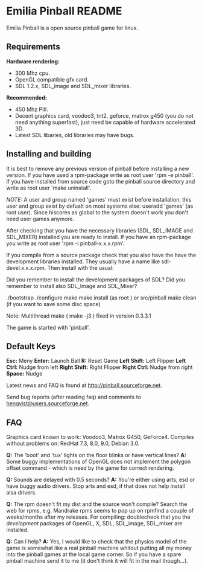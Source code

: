 # Emilia Pinball README


Emilia Pinball is a open source pinball game for linux.

## Requirements

**Hardware rendering:**
* 300 Mhz cpu.
* OpenGL compatible gfx card.
* SDL 1.2.x, SDL_image and SDL_mixer libraries.

**Recommended:**
* 450 Mhz PIII.
* Decent graphics card, voodoo3, tnt2, geforce, matrox g450 (you do not need anything superfast),
 just need be capable of hardware accelerated 3D.
*  Latest SDL libaries, old libraries may have bugs.

## Installing and building

It is best to remove any previous version of pinball before installing a new 
version. If you have used a rpm-package write as root user 'rpm -e pinball'. 
If you have installed from source code goto the pinball source directory and 
write as root user 'make uninstall'.

_NOTE:_ A user and group named 'games' must exist before installation, this
user and group exist by defualt on most systems else:
useradd 'games' (as root user). Since hiscores as global to the system doesn't
work you don't need user games anymore.

After checking that you have the necessary libraries (SDL, SDL_IMAGE and
SDL_MIXER) installed you are ready to install. If you have an rpm-package 
you write as root user 'rpm -i pinball-x.x.x.rpm'.

If you compile from a source package check that you also have the have the 
development libraries installed. They usually have a name like 
sdl-devel.x.x.x.rpm. Then install with the usual:

Did you remember to install the development packages of SDL? Did you remember
to install also SDL_Image and SDL_Mixer?

./bootstrap
./configure
make
make install (as root ) or src/pinball
make clean (if you want to save some disc space)

Note: 
Multithread make ( make -j3 ) fixed in version 0.3.3.1

The game is started with 'pinball'.

## Default Keys

**Esc:** Meny
**Enter:** Launch Ball
**R:** Reset Game
**Left Shift:** Left Flipper
**Left Ctrl:** Nudge from left
**Right Shift:** Right Flipper
**Right Ctrl:** Nudge from right
**Space:** Nudge

Latest news and FAQ is found at http://pinball.sourceforge.net.

Send bug reports (after reading faq) and comments to
henqvist@users.sourceforge.net.

## FAQ

Graphics card known to work: Voodoo3, Matrox G450, GeForce4.
Compiles without problems on: RedHat 7.3, 8.0, 9.0, Debian 3.0.

**Q:** The 'boot' and 'tux' lights on the floor blinks or have vertical
lines?
**A:** Some buggy implementations of OpenGL does not implement the polygon
offset command - which is need by the game for correct rendering.

**Q:** Sounds are delayed with 0.5 seconds?
**A:** You're either using arts, esd or have buggy audio drivers. Stop
arts and esd, if that does not help install alsa drivers.

**Q:** The rpm doesn't fit my dist and the source won't compile?
Search the web for rpms, e.g. Mandrake rpms seems to pop up on
rpmfind a couple of weeks/months after my releases. For compiling:
doublecheck that you the _development_ packages of OpenGL, X, SDL,
SDL_image, SDL_mixer are installed.

**Q:** Can I help?
**A:** Yes, I would like to check that the physics model of the game is
somewhat like a real pinball machine whitout putting all my money into
the pinball games at the local game corner. So if you have a spare
pinball machine send it to me (it don't think it will fit in the
mail though...).
